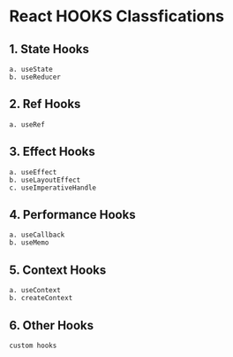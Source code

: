 # React HOOKS Classfications

## 1. State Hooks
    a. useState
    b. useReducer

## 2. Ref Hooks
    a. useRef

## 3. Effect Hooks
    a. useEffect
    b. useLayoutEffect
    c. useImperativeHandle

## 4. Performance Hooks
    a. useCallback
    b. useMemo

## 5. Context Hooks
    a. useContext
    b. createContext

## 6. Other Hooks
    custom hooks